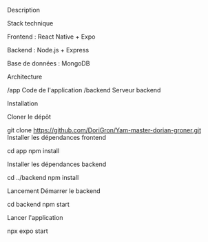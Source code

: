 Description

Stack technique

Frontend : React Native + Expo

Backend : Node.js + Express

Base de données : MongoDB

Architecture

/app          Code de l'application 
/backend      Serveur backend 

Installation

Cloner le dépôt

git clone https://github.com/DoriGron/Yam-master-dorian-groner.git
Installer les dépendances frontend

cd app
npm install

Installer les dépendances backend


cd ../backend
npm install

Lancement
Démarrer le backend


cd backend
npm start

Lancer l'application  

npx expo start
